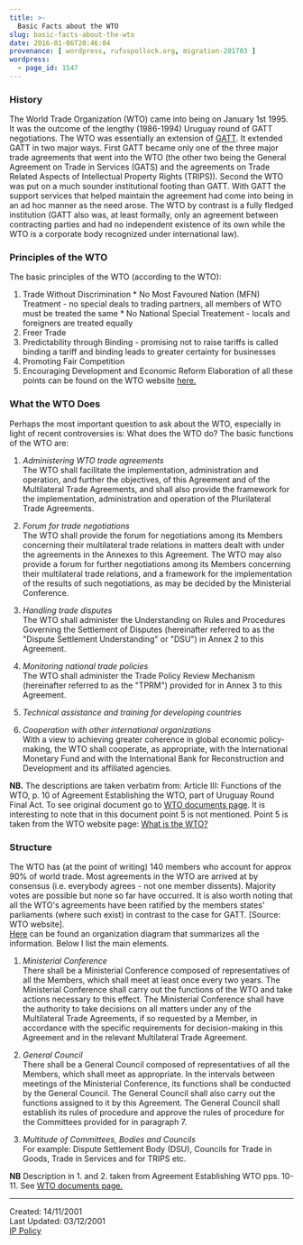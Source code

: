 ```yaml
---
title: >-
  Basic Facts about the WTO
slug: basic-facts-about-the-wto
date: 2016-01-06T20:46:04
provenance: [ wordpress, rufuspollock.org, migration-201703 ]
wordpress:
  - page_id: 1547
---
```

### History

The World Trade Organization (WTO) came into being on January 1st 1995. It was the outcome of the lengthy (1986-1994) Uruguay round of GATT negotiations. The WTO was essentially an extension of [GATT](/wto/glossary/#GATT). It extended GATT in two major ways. First GATT became only one of the three major trade agreements that went into the WTO (the other two being the General Agreement on Trade in Services (GATS) and the agreements on Trade Related Aspects of Intellectual Property Rights (TRIPS)). Second the WTO was put on a much sounder institutional footing than GATT. With GATT the support services that helped maintain the agreement had come into being in an ad hoc manner as the need arose. The WTO by contrast is a fully fledged institution (GATT also was, at least formally, only an agreement between contracting parties and had no independent existence of its own while the WTO is a corporate body recognized under international law).

### Principles of the WTO

The basic principles of the WTO (according to the WTO):  

  1. Trade Without Discrimination 
    * No Most Favoured Nation (MFN) Treatment - no special deals to trading partners, all members of WTO must be treated the same
    * No National Special Treatement - locals and foreigners are treated equally
  2. Freer Trade
  3. Predictability through Binding - promising not to raise tariffs is called binding a tariff and binding leads to greater certainty for businesses
  4. Promoting Fair Competition
  5. Encouraging Development and Economic Reform
Elaboration of all these points can be found on the WTO website
[here.](http://www.wto.org/english/thewto_e/whatis_e/tif_e/fact2_e.htm)

### What the WTO Does

Perhaps the most important question to ask about the WTO, especially in light of recent controversies is: What does the WTO do? The basic functions of the WTO are:

  1. _Administering WTO trade agreements_  
The WTO shall facilitate the implementation, administration and operation, and further the objectives, of this Agreement and of the Multilateral Trade Agreements, and shall also provide the framework for the implementation,
administration and operation of the Plurilateral Trade Agreements.

  2. _Forum for trade negotiations_  
The WTO shall provide the forum for negotiations among its Members concerning their multilateral trade relations in matters dealt with under the agreements in the Annexes to this Agreement. The WTO may also provide a forum for further negotiations among its Members concerning their multilateral trade relations, and a framework for the implementation of the results of such negotiations, as may be decided by the Ministerial Conference.

  3. _Handling trade disputes_  
The WTO shall administer the Understanding on Rules and Procedures Governing the Settlement of Disputes (hereinafter referred to as the "Dispute Settlement Understanding" or "DSU") in Annex 2 to this Agreement.

  4. _Monitoring national trade policies_  
The WTO shall administer the Trade Policy Review Mechanism (hereinafter referred to as the "TPRM") provided for in Annex 3 to this Agreement.

  5. _Technical assistance and training for developing countries_  

  6. _Cooperation with other international organizations_  
With a view to achieving greater coherence in global economic policy-making, the WTO shall cooperate, as appropriate, with the International Monetary Fund and with the International Bank for Reconstruction and Development and its affiliated agencies.

**NB.** The descriptions are taken verbatim from: Article III: Functions of the WTO, p. 10 of Agreement Establishing the WTO, part of Uruguay Round Final Act. To see original document go to [WTO documents page](/wto/documents). It is interesting to note that in this document point 5 is not mentioned. Point 5 is taken from the WTO website page: [What is the WTO?](http://www.wto.org/english/thewto_e/whatis_e/whatis_e.htm)   

### Structure

The WTO has (at the point of writing) 140 members who account for approx 90% of world trade. Most agreements in the WTO are arrived at by consensus (i.e. everybody agrees - not one member dissents). Majority votes are possible but
none so far have occurred. It is also worth noting that all the WTO's agreements have been ratified by the members states' parliaments (where such exist) in contrast to the case for GATT. [Source: WTO website].  
[Here](cache/wto_org_diag.html) can be found an organization diagram that summarizes all the information. Below I list the main elements.

  1. _Ministerial Conference_   
      There shall be a Ministerial Conference composed of representatives of all the Members, which shall meet at    least once every two years. The Ministerial Conference shall carry out the functions of the WTO and take actions necessary to this effect. The Ministerial Conference shall have the authority to take decisions on all matters under any of the Multilateral Trade Agreements, if so requested by a Member, in accordance with the specific requirements for decision-making in this Agreement and in the relevant Multilateral Trade Agreement.
  
  2. _General Council_   
      There shall be a General Council composed of representatives of all the Members, which shall meet as appropriate. In the intervals between meetings of the Ministerial Conference, its functions shall be conducted by the General Council. The General Council shall also carry out the functions assigned to it by this Agreement. The General Council shall establish its rules of procedure and approve the rules of procedure for the Committees provided for in paragraph 7.
  
  3. _Multitude of Committees, Bodies and Councils_   
      For example: Dispute Settlement Body (DSU), Councils for Trade in Goods, Trade in Services and for TRIPS etc.

**NB** Description in 1. and 2. taken from Agreement Establishing WTO pps. 10-11. See [WTO documents page.](/wto/documents/)   
  
  
  
  

* * *

Created: 14/11/2001  
Last Updated: 03/12/2001  
[IP Policy](/copying/)


